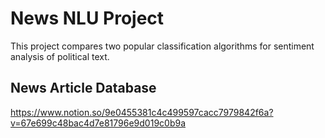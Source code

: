 # News NLU Project
This project compares two popular classification algorithms for sentiment analysis of political text. 

## News Article Database
https://www.notion.so/9e0455381c4c499597cacc7979842f6a?v=67e699c48bac4d7e81796e9d019c0b9a
